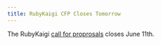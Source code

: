 ```yaml
---
title: RubyKaigi CFP Closes Tomorrow
---
```


The RubyKaigi [call for proprosals][cfp] closes June 11th.

[cfp]: http://rubykaigi.org/2014/call-for-presentations
